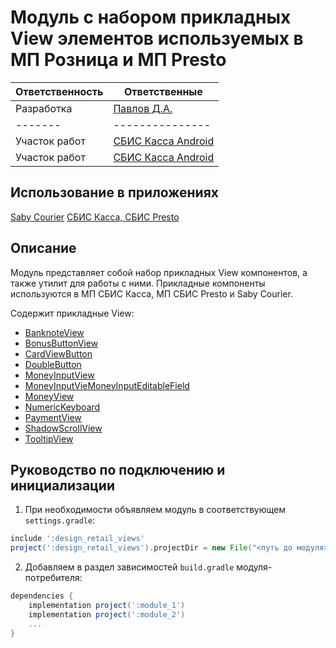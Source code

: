 # Модуль с набором прикладных View элементов используемых в МП Розница и МП Presto

| Ответственность | Ответственные |
|-----------------|---------------|
| Разработка | [Павлов Д.А.](https://online.sbis.ru/person/79a90449-389a-4b55-85cb-50758063289d) |
|-------|---------------|
| Участок работ | [СБИС Касса Android](https://online.sbis.ru/area/04b1601c-7028-4c8a-8450-f0e3d7f1f830) |
| Участок работ | [СБИС Касса Android](https://online.sbis.ru/area/a6372a6f-8ab0-4aee-b78c-982e3cf29db1) |

## Использование в приложениях
[Saby Courier](https://git.sbis.ru/mobileworkspace/apps/droid/courier)
[СБИС Касса, СБИС Presto](https://git.sbis.ru/mobileworkspace/apps/droid/retail)

## Описание
Модуль представляет собой набор прикладных View компонентов, а также утилит для работы с ними.
Прикладные компоненты используются в МП СБИС Касса, МП СБИС Presto и Saby Courier.

Содержит прикладные View:
- [BanknoteView](https://git.sbis.ru/mobileworkspace/android-design/-/blob/rc-23.2100/design_retail_views/src/main/java/ru/tensor/sbis/design/retail_views/banknote/BanknoteView.kt)
- [BonusButtonView](https://git.sbis.ru/mobileworkspace/android-design/-/blob/rc-23.2100/design_retail_views/src/main/java/ru/tensor/sbis/design/retail_views/bonus_button/BonusButtonView.kt)
- [CardViewButton](https://git.sbis.ru/mobileworkspace/android-design/-/blob/rc-23.2100/design_retail_views/src/main/java/ru/tensor/sbis/design/retail_views/card_button/CardViewButton.kt)
- [DoubleButton](https://git.sbis.ru/mobileworkspace/android-design/-/blob/rc-23.2100/design_retail_views/src/main/java/ru/tensor/sbis/design/retail_views/double_button/DoubleButton.kt)
- [MoneyInputView](https://git.sbis.ru/mobileworkspace/android-design/-/blob/rc-23.2100/design_retail_views/src/main/java/ru/tensor/sbis/design/retail_views/money_input/MoneyInputView.kt)
- [MoneyInputVieMoneyInputEditableField](https://git.sbis.ru/mobileworkspace/android-design/-/blob/rc-23.2100/design_retail_views/src/main/java/ru/tensor/sbis/design/retail_views/money_input_field/MoneyInputEditableField.kt)
- [MoneyView](https://git.sbis.ru/mobileworkspace/android-design/-/blob/rc-23.2100/design_retail_views/src/main/java/ru/tensor/sbis/design/retail_views/money_view/MoneyView.kt)
- [NumericKeyboard](https://git.sbis.ru/mobileworkspace/android-design/-/blob/rc-23.2100/design_retail_views/src/main/java/ru/tensor/sbis/design/retail_views/numberic_keyboard/NumericKeyboard.kt)
- [PaymentView](README_payment_view.md)
- [ShadowScrollView](https://git.sbis.ru/mobileworkspace/android-design/-/blob/rc-23.2100/design_retail_views/src/main/java/ru/tensor/sbis/design/retail_views/shadow_scroll_view/ShadowScrollView.kt)
- [TooltipView](https://git.sbis.ru/mobileworkspace/android-design/-/blob/rc-23.2100/design_retail_views/src/main/java/ru/tensor/sbis/design/retail_views/tooltip/TooltipView.kt)

## Руководство по подключению и инициализации
1. При необходимости объявляем модуль в соответствующем `settings.gradle`:
```gradle
include ':design_retail_views'
project(':design_retail_views').projectDir = new File("<путь до модуля>/design_retail_views")
```
2. Добавляем в раздел зависимостей `build.gradle` модуля-потребителя:
```gradle
dependencies {
    implementation project(':module_1')
    implementation project(':module_2')
    ...
}
```
